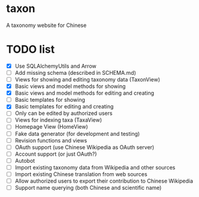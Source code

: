 # taxon
A taxonomy website for Chinese

# TODO list

- [x] Use SQLAlchemyUtils and Arrow
- [ ] Add missing schema (described in SCHEMA.md)
- [ ] Views for showing and editing taxonomy data (TaxonView)
 - [x] Basic views and model methods for showing
 - [x] Basic views and model methods for editing and creating
 - [ ] Basic templates for showing
 - [x] Basic templates for editing and creating
 - [ ] Only can be edited by authorized users
- [ ] Views for indexing taxa (TaxaView)
- [ ] Homepage View (HomeView)
- [ ] Fake data generator (for development and testing)
- [ ] Revision functions and views
- [ ] OAuth support (use Chinese Wikipedia as OAuth server)
- [ ] Account support (or just OAuth?)
- [ ] Autobot
 - [ ] Import existing taxonomy data from Wikipedia and other sources
 - [ ] Import existing Chinese translation from web sources
- [ ] Allow authorized users to export their contribution to Chinese Wikipedia
- [ ] Support name querying (both Chinese and scientific name)

